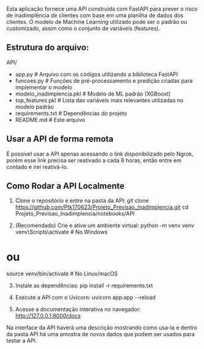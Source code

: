 Esta aplicação fornece uma API construída com FastAPI para prever o risco de inadimplência de clientes com base em uma planilha de dados dos clientes. O modelo de Machine Learning utilizado pode ser o padrão ou customizado, assim como o conjunto de variáveis (features).

## Estrutura do arquivo:
API/ 
- app.py # Arquivo com os códigos utilizando a biblioteca FastAPI
- funcoes.py # Funções de pré-processamento e predição criadas para implementar o modelo
- modelo_inadimplencia.pkl # Modelo de ML padrão (XGBoost)
- top_features.pkl # Lista das variáveis mais relevantes utilizadas no modelo padrão 
- requirements.txt # Dependências do projeto
- README.md # Este arquivo

## Usar a API de forma remota
É possível usar a API apenas acessando o link disponibilizado pelo Ngrok, porém esse link precisa ser reativado a cada 8 horas, então entre em contado e irei reativá-lo.

## Como Rodar a API Localmente
1. Clone o repositório e entre na pasta da API:
git clone https://github.com/Ptk170623/Projeto_Previsao_Inadimplencia.git
cd Projeto_Previsao_Inadimplencia/notebooks/API

2. (Recomendado) Crie e ative um ambiente virtual:
python -m venv venv
venv\Scripts\activate   # No Windows
# ou
source venv/bin/activate  # No Linux/macOS

3. Instale as dependências:
pip install -r requirements.txt

4. Execute a API com o Uvicorn:
uvicorn app:app --reload

5. Acesse a documentação interativa no navegador:
http://127.0.0.1:8000/docs

Na interface da API haverá uma descrição mostrando como usa-la e dentro da pasta API há uma amostra de novos dados que podem ser usados para testar a API.
